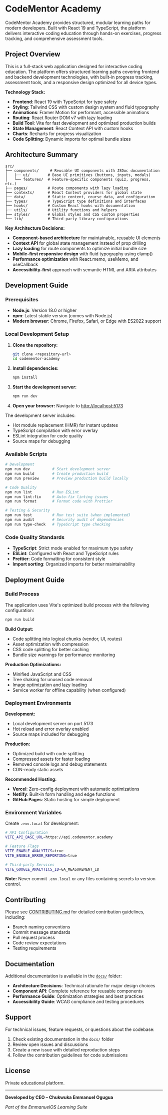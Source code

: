 # CodeMentor Academy

CodeMentor Academy provides structured, modular learning paths for modern
developers. Built with React 19 and TypeScript, the platform delivers
interactive coding education through hands-on exercises, progress tracking, and
comprehensive assessment tools.

## Project Overview

This is a full-stack web application designed for interactive coding education.
The platform offers structured learning paths covering frontend and backend
development technologies, with built-in progress tracking, assessment tools, and
a responsive design optimized for all device types.

**Technology Stack:**

- **Frontend**: React 19 with TypeScript for type safety
- **Styling**: Tailwind CSS with custom design system and fluid typography
- **Animations**: Framer Motion for performant, accessible animations
- **Routing**: React Router DOM v7 with lazy loading
- **Build Tool**: Vite for fast development and optimized production builds
- **State Management**: React Context API with custom hooks
- **Charts**: Recharts for progress visualization
- **Code Splitting**: Dynamic imports for optimal bundle sizes

## Architecture Summary

```
src/
├── components/     # Reusable UI components with JSDoc documentation
│   ├── ui/        # Base UI primitives (buttons, inputs, modals)
│   └── features/  # Feature-specific components (quiz, progress, etc.)
├── pages/         # Route components with lazy loading
├── contexts/      # React Context providers for global state
├── data/          # Static content, course data, and configuration
├── types/         # TypeScript type definitions and interfaces
├── hooks/         # Custom React hooks with documentation
├── utils/         # Utility functions and helpers
├── styles/        # Global styles and CSS custom properties
└── lib/           # Third-party library configurations
```

**Key Architecture Decisions:**

- **Component-based architecture** for maintainable, reusable UI elements
- **Context API** for global state management instead of prop drilling
- **Lazy loading** for route components to optimize initial bundle size
- **Mobile-first responsive design** with fluid typography using clamp()
- **Performance optimization** with React.memo, useMemo, and useCallback
- **Accessibility-first** approach with semantic HTML and ARIA attributes

## Development Guide

### Prerequisites

- **Node.js**: Version 18.0 or higher
- **npm**: Latest stable version (comes with Node.js)
- **Modern browser**: Chrome, Firefox, Safari, or Edge with ES2022 support

### Local Development Setup

1. **Clone the repository:**

   ```bash
   git clone <repository-url>
   cd codementor-academy
   ```

2. **Install dependencies:**

   ```bash
   npm install
   ```

3. **Start the development server:**

   ```bash
   npm run dev
   ```

4. **Open your browser:** Navigate to
   [http://localhost:5173](http://localhost:5173)

The development server includes:

- Hot module replacement (HMR) for instant updates
- TypeScript compilation with error overlay
- ESLint integration for code quality
- Source maps for debugging

### Available Scripts

```bash
# Development
npm run dev          # Start development server
npm run build        # Create production build
npm run preview      # Preview production build locally

# Code Quality
npm run lint         # Run ESLint
npm run lint:fix     # Auto-fix linting issues
npm run format       # Format code with Prettier

# Testing & Security
npm run test         # Run test suite (when implemented)
npm run audit        # Security audit of dependencies
npm run type-check   # TypeScript type checking
```

### Code Quality Standards

- **TypeScript**: Strict mode enabled for maximum type safety
- **ESLint**: Configured with React and TypeScript rules
- **Prettier**: Code formatting for consistent style
- **Import sorting**: Organized imports for better maintainability

## Deployment Guide

### Build Process

The application uses Vite's optimized build process with the following
configuration:

```bash
npm run build
```

**Build Output:**

- Code splitting into logical chunks (vendor, UI, routes)
- Asset optimization with compression
- CSS code splitting for better caching
- Bundle size warnings for performance monitoring

**Production Optimizations:**

- Minified JavaScript and CSS
- Tree shaking for unused code removal
- Image optimization and lazy loading
- Service worker for offline capability (when configured)

### Deployment Environments

**Development:**

- Local development server on port 5173
- Hot reload and error overlay enabled
- Source maps included for debugging

**Production:**

- Optimized build with code splitting
- Compressed assets for faster loading
- Removed console logs and debug statements
- CDN-ready static assets

**Recommended Hosting:**

- **Vercel**: Zero-config deployment with automatic optimizations
- **Netlify**: Built-in form handling and edge functions
- **GitHub Pages**: Static hosting for simple deployment

### Environment Variables

Create `.env.local` for development:

```bash
# API Configuration
VITE_API_BASE_URL=https://api.codementor.academy

# Feature Flags
VITE_ENABLE_ANALYTICS=true
VITE_ENABLE_ERROR_REPORTING=true

# Third-party Services
VITE_GOOGLE_ANALYTICS_ID=GA_MEASUREMENT_ID
```

**Note:** Never commit `.env.local` or any files containing secrets to version
control.

## Contributing

Please see [CONTRIBUTING.md](./CONTRIBUTING.md) for detailed contribution
guidelines, including:

- Branch naming conventions
- Commit message standards
- Pull request process
- Code review expectations
- Testing requirements

## Documentation

Additional documentation is available in the [`docs/`](./docs/) folder:

- **Architecture Decisions**: Technical rationale for major design choices
- **Component API**: Complete reference for reusable components
- **Performance Guide**: Optimization strategies and best practices
- **Accessibility Guide**: WCAG compliance and testing procedures

## Support

For technical issues, feature requests, or questions about the codebase:

1. Check existing documentation in the `docs/` folder
2. Review open issues and discussions
3. Create a new issue with detailed reproduction steps
4. Follow the contribution guidelines for code submissions

## License

Private educational platform.

---

**Developed by CEO – Chukwuka Emmanuel Ogugua**

_Part of the EmmanuelOS Learning Suite_
